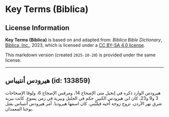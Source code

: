 # Key Terms (Biblica)

## License Information

**Key Terms (Biblica)** is based on and adapted from: _Biblica Bible Dictionary_, [Biblica, Inc.](https://www.biblica.com/), 2023, which is licensed under a [CC BY-SA 4.0 license](https://creativecommons.org/licenses/by-sa/4.0/legalcode.en).

This markdown version (created `2025-10-20`) is provided under the same license.



--------------------------------

## هيرودس أنتيباس (id: 133859)

هيرودس الوارد ذكره في إنجيل متى الإصحاح 14، ومرقس الإصحاح 6، ولوقا الإصحاحات 3 و9 و23، كان ابن هيرودس الكبير. حكم في الجليل وبيرية في زمن يسوع. كانت بيرية شرق نهر الأردن. تزوج زوجة أخيه فيلبُّس. كان اسمها هيروديا. أمر هيرودس أنتيباس بقتل يوحنا المعمدان.


